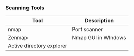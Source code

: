 ### Scanning Tools
|Tool|Description|
|---|---|
|nmap|Port scanner|
|Zenmap|Nmap GUI in WIndows|
|Active directory explorer||
